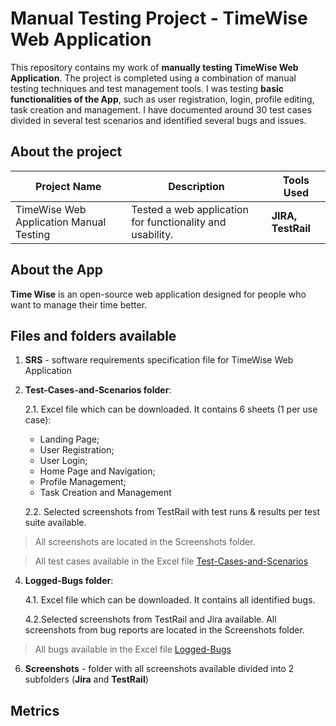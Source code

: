 # Manual Testing Project - TimeWise Web Application

This repository contains my work of **manually testing TimeWise Web Application**. The project is completed using a combination of manual testing techniques and test management tools. I was testing **basic functionalities of the App**, such as user registration, login, profile editing, task creation and management. I have documented around 30 test cases divided in several test scenarios and identified several bugs and issues.

## About the project

| Project Name | Description | Tools Used |
|--------------|-------------|------------|
| TimeWise Web Application Manual Testing    | Tested a web application for functionality and usability. | **JIRA, TestRail** |

## About the App
**Time Wise** is an open-source web application designed for people who want to manage their time better.

## Files and folders available
 1. **SRS** - software requirements specification file for TimeWise Web Application
 2. **Test-Cases-and-Scenarios folder**:
 
    2.1. Excel file which can be downloaded. It contains 6 sheets (1 per use case):
	 - Landing Page;
	 - User Registration;
	 - User Login;
	 - Home Page and Navigation;
	 - Profile Management;
	 - Task Creation and Management
	 
    2.2. Selected screenshots from TestRail with test runs & results per test suite available. 
    
>All screenshots are located in the Screenshots folder.

>All test cases available in the Excel file [Test-Cases-and-Scenarios](https://docs.google.com/spreadsheets/d/1LDBKhe7wP2DTNsJa7Hlmkz8PuntUbGd4/edit?usp=sharing&ouid=115748439234259643632&rtpof=true&sd=true)
 4. **Logged-Bugs folder**:
	 
     4.1. Excel file which can be downloaded. It contains all identified bugs.
	 
     4.2.Selected screenshots from TestRail and Jira available. All screenshots from bug reports are located in the Screenshots folder.

 >All bugs available in the Excel file [Logged-Bugs](https://docs.google.com/spreadsheets/d/1h36F9mBGAFGuAFahn6f1Cw_JDXx9mniz/edit?usp=sharing&ouid=115748439234259643632&rtpof=true&sd=true)
 6. **Screenshots** - folder with all screenshots available divided into 2 subfolders (**Jira** and **TestRail**)

## Metrics